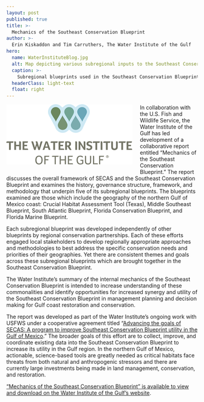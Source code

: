 ```yaml
---
layout: post
published: true
title: >-
  Mechanics of the Southeast Conservation Blueprint
author: >-
  Erin Kiskaddon and Tim Carruthers, The Water Institute of the Gulf 
hero:
  name: WaterInstituteBlog.jpg
  alt: Map depicting various subregional inputs to the Southeast Conservation Blueprint.
  caption: >-
    Subregional blueprints used in the Southeast Conservation Blueprint. Those in solid colors are the subject of "Mechanics of the Southeast Conservation Blueprint
  headerClass: light-text
  float: right
---
```

<img src="https://raw.githubusercontent.com/USFWS/secas/gh-pages/images/twig-logo-primary.jpeg" align="left" style="padding-right: 20px; padding-bottom: 20px">In collaboration with the U.S. Fish and Wildlife Service, the Water Institute of the Gulf has led development of a collaborative report entitled “Mechanics of the Southeast Conservation Blueprint.” The report discusses the overall framework of SECAS and the Southeast Conservation Blueprint and examines the history, governance structure, framework, and methodology that underpin five of its subregional blueprints. The blueprints examined are those which include the geography of the northern Gulf of Mexico coast: Crucial Habitat Assessment Tool (Texas), Middle Southeast Blueprint, South Atlantic Blueprint, Florida Conservation Blueprint, and Florida Marine Blueprint.<!--more-->  

Each subregional blueprint was developed independently of other blueprints by regional conservation partnerships. Each of these efforts engaged local stakeholders to develop regionally appropriate approaches and methodologies to best address the specific conservation needs and priorities of their geographies. Yet there are consistent themes and goals across these subregional blueprints which are brought together in the Southeast Conservation Blueprint.

The Water Institute’s summary of the internal mechanics of the Southeast Conservation Blueprint is intended to increase understanding of these commonalities and identify opportunities for increased synergy and utility of the Southeast Conservation Blueprint in management planning and decision making for Gulf coast restoration and conservation.  

The report was developed as part of the Water Institute’s ongoing work with USFWS under a cooperative agreement titled “[Advancing the goals of SECAS: A program to improve Southeast Conservation Blueprint utility in the Gulf of Mexico](http://secassoutheast.org/2020/04/23/Improving-the-Utility-of-the-Southeast-Blueprint-In-The-Gulf-Of-Mexico.html).” The broader goals of this effort are to collect, improve, and coordinate existing data into the Southeast Conservation Blueprint to increase its utility in the Gulf region. In the northern Gulf of Mexico, actionable, science-based tools are greatly needed as critical habitats face threats from both natural and anthropogenic stressors and there are currently large investments being made in land management, conservation, and restoration. 

[“Mechanics of the Southeast Conservation Blueprint” is available to view and download on the Water Institute of the Gulf’s website](https://thewaterinstitute.org/projects/southeast-conservation-adaptation-strategy-secas-1-1).
